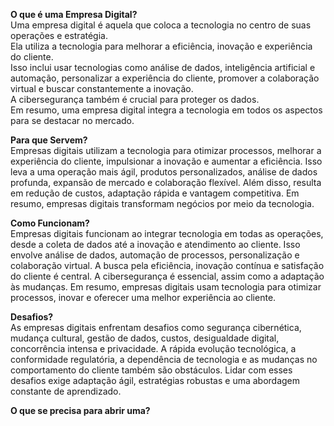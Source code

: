 **O que é uma Empresa Digital?**   
  Uma empresa digital é aquela que coloca a tecnologia no centro de suas operações e estratégia.  
Ela utiliza a tecnologia para melhorar a eficiência, inovação e experiência do cliente.   
  Isso inclui usar tecnologias como análise de dados, inteligência artificial e automação, personalizar a experiência do cliente, promover a colaboração virtual e buscar constantemente a inovação.   
A cibersegurança também é crucial para proteger os dados.   
  Em resumo, uma empresa digital integra a tecnologia em todos os aspectos para se destacar no mercado.

**Para que Servem?**   
Empresas digitais utilizam a tecnologia para otimizar processos, melhorar a experiência do cliente, impulsionar a inovação e aumentar a eficiência. Isso leva a uma operação mais ágil, produtos personalizados, análise de dados profunda, expansão de mercado e colaboração flexível. Além disso, resulta em redução de custos, adaptação rápida e vantagem competitiva. Em resumo, empresas digitais transformam negócios por meio da tecnologia.

**Como Funcionam?**  
Empresas digitais funcionam ao integrar tecnologia em todas as operações, desde a coleta de dados até a inovação e atendimento ao cliente. Isso envolve análise de dados, automação de processos, personalização e colaboração virtual. A busca pela eficiência, inovação contínua e satisfação do cliente é central. A cibersegurança é essencial, assim como a adaptação às mudanças. Em resumo, empresas digitais usam tecnologia para otimizar processos, inovar e oferecer uma melhor experiência ao cliente.

**Desafios?**  
As empresas digitais enfrentam desafios como segurança cibernética, mudança cultural, gestão de dados, custos, desigualdade digital, concorrência intensa e privacidade. A rápida evolução tecnológica, a conformidade regulatória, a dependência de tecnologia e as mudanças no comportamento do cliente também são obstáculos. Lidar com esses desafios exige adaptação ágil, estratégias robustas e uma abordagem constante de aprendizado.

**O que se precisa para abrir uma?**
